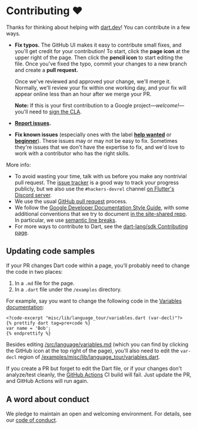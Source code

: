 # Contributing :heart:

Thanks for thinking about helping with [dart.dev][www]!
You can contribute in a few ways.

* **Fix typos.** The GitHub UI makes it easy to contribute small fixes, and
  you'll get credit for your contribution! To start, click the **page icon**
  at the upper right of the page. Then click the **pencil icon** to start
  editing the file. Once you've fixed the typo, commit your changes to a new
  branch and create a **pull request.**

  Once we've reviewed and approved your change, we'll merge it. Normally, we'll
  review your fix within one working day, and your fix will appear online less
  than an hour after we merge your PR.

  **Note:** If this is your first contribution to
  a Google project—_welcome!_—you'll need to [sign the CLA][].

* **[Report issues][].**

* **Fix known issues** (especially ones with the label **[help wanted][]** or
  **[beginner][]**). These issues may or may not be easy to fix. Sometimes
  they're issues that we don't have the expertise to fix, and we'd love to
  work with a contributor who has the right skills.

More info:

* To avoid wasting your time, talk with us before you make any nontrivial
  pull request. The [issue tracker][] is a good way to track your progress
  publicly, but we also use the `#hackers-devrel` channel
  [on Flutter's Discord server][].
* We use the usual [GitHub pull request][] process.
* We follow the [Google Developer Documentation Style Guide][],
  with some additional conventions that we try to document
  [in the site-shared repo][].
  In particular, we use [semantic line breaks][].
* For more ways to contribute to Dart, see the
  [dart-lang/sdk Contributing page][].

[beginner]: https://github.com/dart-lang/site-www/issues?utf8=%E2%9C%93&q=is%3Aissue%20is%3Aopen%20label%3A%22help%20wanted%22%20label%3Abeginner%20
[dart-lang/sdk Contributing page]: https://github.com/dart-lang/sdk/blob/main/CONTRIBUTING.md
[GitHub pull request]: https://docs.github.com/github/collaborating-with-pull-requests/proposing-changes-to-your-work-with-pull-requests/about-pull-requests
[Google Developer Documentation Style Guide]: https://developers.google.com/style/
[help wanted]: https://github.com/dart-lang/site-www/issues?utf8=%E2%9C%93&q=is%3Aopen%20is%3Aissue%20label%3A%22help%20wanted%22%20
[in the site-shared repo]: https://github.com/dart-lang/site-shared/blob/main/doc
[issue tracker]: https://github.com/dart-lang/site-www/issues
[on Flutter's Discord server]: https://github.com/flutter/flutter/wiki/Chat
[Report issues]: https://github.com/dart-lang/site-www/issues/new/choose
[semantic line breaks]: https://github.com/dart-lang/site-shared/blob/main/doc/writing-for-dart-and-flutter-websites.md#semantic-line-breaks
[sign the CLA]: https://developers.google.com/open-source/cla/individual
[www]: https://dart.dev


## Updating code samples

If your PR changes Dart code within a page,
you'll probably need to change the code in two places:

1. In a `.md` file for the page.
2. In a `.dart` file under the `/examples` directory.

For example, say you want to change the following code in the
[Variables documentation](https://dart.dev/language/variables):

```
<?code-excerpt "misc/lib/language_tour/variables.dart (var-decl)"?>
{% prettify dart tag=pre+code %}
var name = 'Bob';
{% endprettify %}
```

Besides editing
[/src/language/variables.md][]
(which you can find by clicking the GitHub icon at the top right of the page),
you'll also need to edit the `var-decl` region of
[/examples/misc/lib/language_tour/variables.dart][].

If you create a PR but forget to edit the Dart file,
or if your changes don't analyze/test cleanly,
the [GitHub Actions][] CI build will fail.
Just update the PR, and GitHub Actions will run again.

[GitHub Actions]: https://docs.github.com/actions/learn-github-actions/understanding-github-actions
[/src/language/variables.md]: https://github.com/dart-lang/site-www/blob/main/src/language/variables.md
[/examples/misc/lib/language_tour/variables.dart]: https://github.com/dart-lang/site-www/blob/main/examples/misc/lib/language_tour/variables.dart

## A word about conduct

We pledge to maintain an open and welcoming environment.
For details, see our [code of conduct](https://dart.dev/community/code-of-conduct).
